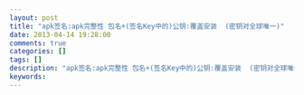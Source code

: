 ```yaml
---
layout: post
title: "apk签名:apk完整性 包名+(签名Key中的)公钥:覆盖安装  (密钥对全球唯一)"
date: 2013-04-14 19:28:00 
comments: true
categories: []
tags: []
description: "apk签名:apk完整性 包名+(签名Key中的)公钥:覆盖安装  (密钥对全球唯一)"
keywords: 
---
```





